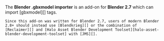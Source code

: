 The **Blender .gbxmodel importer** is an add-on for **Blender 2.7** which can import [gbxmodel][] tags.

```.alert danger
Since this add-on was written for Blender 2.7, users of modern Blender 2.8+ should instead use [Blendkrieg][] or the combination of [Reclaimer][] and [Halo Asset Blender Development Toolset][halo-asset-blender-development-toolset] with [JMS][].
```
